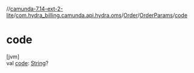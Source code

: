 //[camunda-7.14-ext-2-lite](../../../../index.md)/[com.hydra_billing.camunda.api.hydra.oms](../../index.md)/[Order](../index.md)/[OrderParams](index.md)/[code](code.md)

# code

[jvm]\
val [code](code.md): [String](https://kotlinlang.org/api/latest/jvm/stdlib/kotlin/-string/index.html)?
